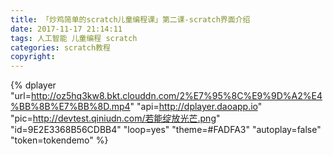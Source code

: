 ```yaml
---
title: 「炒鸡简单的scratch儿童编程课」第二课-scratch界面介绍
date: 2017-11-17 21:14:11
tags: 人工智能 儿童编程 scratch
categories: scratch教程
copyright:
---
```



<!--more-->
{% dplayer "url=http://oz5hq3kw8.bkt.clouddn.com/2%E7%95%8C%E9%9D%A2%E4%BB%8B%E7%BB%8D.mp4" "api=http://dplayer.daoapp.io" "pic=http://devtest.qiniudn.com/若能绽放光芒.png" "id=9E2E3368B56CDBB4" "loop=yes" "theme=#FADFA3" "autoplay=false" "token=tokendemo" %}

